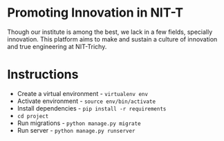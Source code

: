 # Promoting Innovation in NIT-T

Though our institute is among the best, we lack in a few fields, specially innovation.
This platform aims to make and sustain a culture of innovation and true engineering at NIT-Trichy.


# Instructions

- Create a virtual environment - `virtualenv env`
- Activate environment - `source env/bin/activate`
- Install dependencies - `pip install -r requirements`
- `cd project`
- Run migrations - `python manage.py migrate`
- Run server - `python manage.py runserver`


